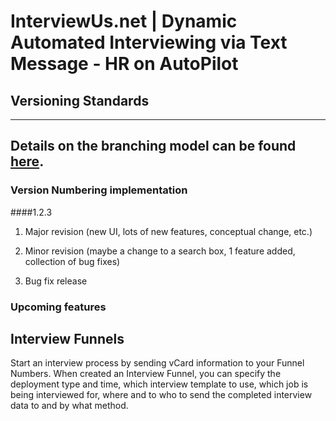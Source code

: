 # InterviewUs.net | Dynamic Automated Interviewing via Text Message - HR on AutoPilot

## Versioning Standards
---
Details on the branching model can be found [here](https://nvie.com/posts/a-successful-git-branching-model/).
---
### Version Numbering implementation

####1.2.3

1. Major revision (new UI, lots of new features, conceptual change, etc.)

2. Minor revision (maybe a change to a search box, 1 feature added, collection of bug fixes)

3. Bug fix release

### Upcoming features

## Interview Funnels
Start an interview process by sending vCard information to your Funnel Numbers.
When created an Interview Funnel, you can specify the deployment type and time,
which interview template to use, which job is being interviewed for,
where and to who to send the completed interview data to and by what method.
